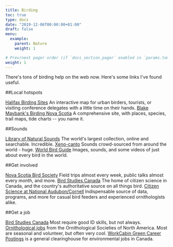 ```yaml
---
title: Birding
toc: true
type: docs
date: "2019-12-06T00:00:00+01:00"
draft: false
menu:
  example:
    parent: Nature
    weight: 1

# Prev/next pager order (if `docs_section_pager` enabled in `params.toml`)
weight: 1
---
```


There's tons of birding help on the web now. Here's some links I've found useful.

##Local hotspots

[Halifax Birding Sites](http://maps.google.com/maps/ms?ie=UTF8&hl=en&msa=0&msid=105411730529662371157.000470133f6e201131e36&z=12) An interactive map for urban birders, tourists, or visiting conference delegates with a little time on their hands.
[Blake Maybank's Birding Nova Scotia](http://maybank.tripod.com/BSNS/BSNS.htm) A comprehensive site, with places, species, trail maps, tide charts -- you name it.

##Sounds

[Library of Natural Sounds](http://macaulaylibrary.org/) The world's largest collection, online and searchable. Incredible.
[Xeno-canto](http://www.xeno-canto.org/) Sounds crowd-sourced from around the world - huge.
[World Bird Guide](http://www.mangoverde.com/birdsound/) Images, sounds, and some videos of just about every bird in the world.

##Get involved

[Nova Scotia Bird Society](http://nsbirdsociety.ca/) Field trips almost every week, public talks almost every month, and more.
[Bird Studies Canada](http://www.bsc-eoc.org/) The home of citizen science in Canada, and the country's authoritative source on all things bird.
[Citizen Science at National Audubon/Cornell](http://www.birdsource.org/) Indispensable source of data, programs, and more for casual bird feeders and experienced ornithologists alike.

##Get a job

[Bird Studies Canada](http://www.bsc-eoc.org/about/jobs/index.jsp?lang=EN) Most require good ID skills, but not always.
[Ornithological jobs](https://www.osnabirds.org/Jobs.aspx) from the Ornithological Societies of North America. Most are seasonal and volunteer, but often very cool.
[WorkCabin Green Career Postings](http://workcabin.ca/) is a general clearinghouse for environmental jobs in Canada.

